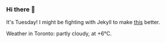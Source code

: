 ### Hi there :wave:

It's Tuesday! I might be fighting with Jekyll to make [this](https://swissclubtoronto.ca) better.

Weather in Toronto: partly cloudy, at +6°C.
